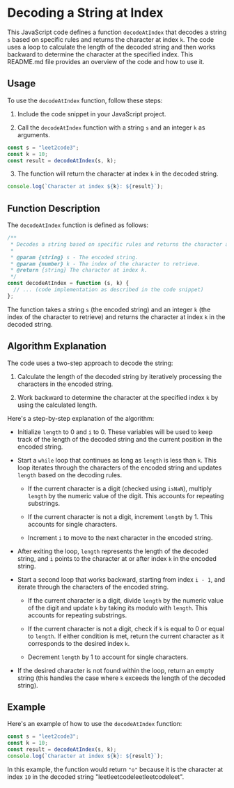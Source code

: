 # Decoding a String at Index

This JavaScript code defines a function `decodeAtIndex` that decodes a string `s` based on specific rules and returns the character at index `k`. The code uses a loop to calculate the length of the decoded string and then works backward to determine the character at the specified index. This README.md file provides an overview of the code and how to use it.

## Usage

To use the `decodeAtIndex` function, follow these steps:

1. Include the code snippet in your JavaScript project.

2. Call the `decodeAtIndex` function with a string `s` and an integer `k` as arguments.

```javascript
const s = "leet2code3";
const k = 10;
const result = decodeAtIndex(s, k);
```

3. The function will return the character at index `k` in the decoded string.

```javascript
console.log(`Character at index ${k}: ${result}`);
```

## Function Description

The `decodeAtIndex` function is defined as follows:

```javascript
/**
 * Decodes a string based on specific rules and returns the character at index k.
 *
 * @param {string} s - The encoded string.
 * @param {number} k - The index of the character to retrieve.
 * @return {string} The character at index k.
 */
const decodeAtIndex = function (s, k) {
  // ... (code implementation as described in the code snippet)
};
```

The function takes a string `s` (the encoded string) and an integer `k` (the index of the character to retrieve) and returns the character at index `k` in the decoded string.

## Algorithm Explanation

The code uses a two-step approach to decode the string:

1. Calculate the length of the decoded string by iteratively processing the characters in the encoded string.

2. Work backward to determine the character at the specified index `k` by using the calculated length.

Here's a step-by-step explanation of the algorithm:

- Initialize `length` to 0 and `i` to 0. These variables will be used to keep track of the length of the decoded string and the current position in the encoded string.

- Start a `while` loop that continues as long as `length` is less than `k`. This loop iterates through the characters of the encoded string and updates `length` based on the decoding rules.

  - If the current character is a digit (checked using `isNaN`), multiply `length` by the numeric value of the digit. This accounts for repeating substrings.

  - If the current character is not a digit, increment `length` by 1. This accounts for single characters.

  - Increment `i` to move to the next character in the encoded string.

- After exiting the loop, `length` represents the length of the decoded string, and `i` points to the character at or after index `k` in the encoded string.

- Start a second loop that works backward, starting from index `i - 1`, and iterate through the characters of the encoded string.

  - If the current character is a digit, divide `length` by the numeric value of the digit and update `k` by taking its modulo with `length`. This accounts for repeating substrings.

  - If the current character is not a digit, check if `k` is equal to 0 or equal to `length`. If either condition is met, return the current character as it corresponds to the desired index `k`.

  - Decrement `length` by 1 to account for single characters.

- If the desired character is not found within the loop, return an empty string (this handles the case where `k` exceeds the length of the decoded string).

## Example

Here's an example of how to use the `decodeAtIndex` function:

```javascript
const s = "leet2code3";
const k = 10;
const result = decodeAtIndex(s, k);
console.log(`Character at index ${k}: ${result}`);
```

In this example, the function would return `"o"` because it is the character at index `10` in the decoded string "leetleetcodeleetleetcodeleet".
